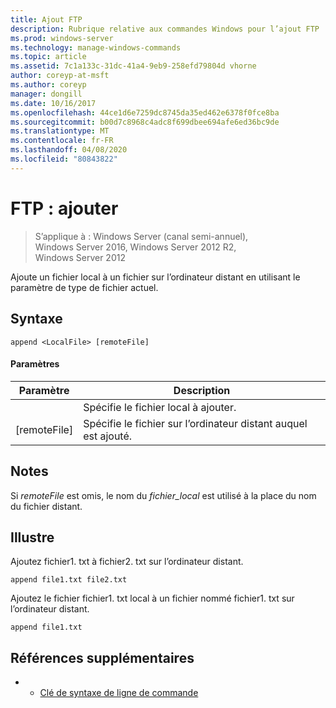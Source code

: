 ```yaml
---
title: Ajout FTP
description: Rubrique relative aux commandes Windows pour l’ajout FTP
ms.prod: windows-server
ms.technology: manage-windows-commands
ms.topic: article
ms.assetid: 7c1a133c-31dc-41a4-9eb9-258efd79804d vhorne
author: coreyp-at-msft
ms.author: coreyp
manager: dongill
ms.date: 10/16/2017
ms.openlocfilehash: 44ce1d6e7259dc8745da35ed462e6378f0fce8ba
ms.sourcegitcommit: b00d7c8968c4adc8f699dbee694afe6ed36bc9de
ms.translationtype: MT
ms.contentlocale: fr-FR
ms.lasthandoff: 04/08/2020
ms.locfileid: "80843822"
---
```

# <a name="ftp-append"></a>FTP : ajouter

>S’applique à : Windows Server (canal semi-annuel), Windows Server 2016, Windows Server 2012 R2, Windows Server 2012

Ajoute un fichier local à un fichier sur l’ordinateur distant en utilisant le paramètre de type de fichier actuel.   
## <a name="syntax"></a>Syntaxe  
```  
append <LocalFile> [remoteFile]  
```  
#### <a name="parameters"></a>Paramètres  

|  Paramètre   |                               Description                                |
|--------------|--------------------------------------------------------------------------|
| <LocalFile>  |                     Spécifie le fichier local à ajouter.                     |
| [remoteFile] | Spécifie le fichier sur l’ordinateur distant auquel <LocalFile> est ajouté. |

## <a name="remarks"></a>Notes  
Si *remoteFile* est omis, le nom du *fichier_local* est utilisé à la place du nom du fichier distant.  
## <a name="examples"></a><a name=BKMK_Examples></a>Illustre  
Ajoutez fichier1. txt à fichier2. txt sur l’ordinateur distant.  
```  
append file1.txt file2.txt  
```  
Ajoutez le fichier fichier1. txt local à un fichier nommé fichier1. txt sur l’ordinateur distant.  
```  
append file1.txt  
```  
## <a name="additional-references"></a>Références supplémentaires  
-   - [Clé de syntaxe de ligne de commande](command-line-syntax-key.md)  
